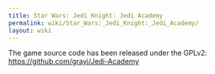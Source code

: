 ```yaml
---
title: Star Wars: Jedi Knight: Jedi Academy
permalink: wiki/Star_Wars:_Jedi_Knight:_Jedi_Academy/
layout: wiki
---
```


The game source code has been released under the GPLv2:
<https://github.com/grayj/Jedi-Academy>
